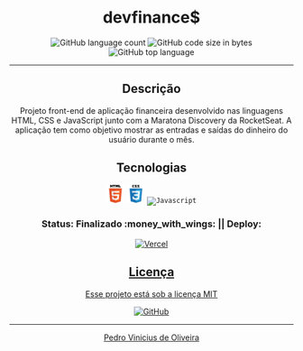 <h1 align = "center"> devfinance$ </h1>
<p align = "center"><img alt="GitHub language count" src="https://img.shields.io/github/languages/count/carolfons/devfinances">
  <img alt="GitHub code size in bytes" src="https://img.shields.io/github/languages/code-size/carolfons/devfinances?color=black">
  <img alt="GitHub top language" src="https://img.shields.io/github/languages/top/carolfons/devfinances?color=green">
  
  ---
  
 <h2 align = "center"> Descrição </h2>
 <p align = "center"> Projeto front-end de aplicação financeira desenvolvido nas linguagens HTML, CSS e JavaScript junto com a Maratona Discovery da RocketSeat. A aplicação tem como objetivo mostrar as entradas e saídas do dinheiro do usuário durante o mês. </p>

<h2 align = "center">Tecnologias </h2>

<p align = "center">
<code><img height="32" src="https://raw.githubusercontent.com/github/explore/80688e429a7d4ef2fca1e82350fe8e3517d3494d/topics/html/html.png" alt="HTML5"/></code>
<code><img height="32" src="https://raw.githubusercontent.com/github/explore/80688e429a7d4ef2fca1e82350fe8e3517d3494d/topics/css/css.png" alt="CSS"/></code>
<code><img height="32" src="https://seeklogo.com/images/J/javascript-logo-E967E87D74-seeklogo.com.png" alt="Javascript"/></code>

</p>

<h3 align = "center">Status: Finalizado :money_with_wings: || Deploy: </h3>  
<p align = "center"><a href = "https://my-finances-green.vercel.app"><img alt="Vercel" src="https://img.shields.io/badge/vercel%20-%23000000.svg?&style=for-the-badge&logo=vercel&logoColor=white"/</a></p>


<h2 align = "center">Licença</h2>
<p align = "center"> Esse projeto está sob a licença MIT  </p>
<p align = "center"><img alt="GitHub" src="https://img.shields.io/github/license/carolfons/devfinances"></p>

---
<p align = "center"> Pedro Vinicius de Oliveira </p>
